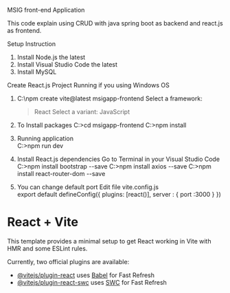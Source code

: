 MSIG front-end Application 

This code explain using CRUD with java spring boot as backend and react.js as frontend.

Setup Instruction
1. Install Node.js the latest
2. Install Visual Studio Code the latest
3. Install MySQL

Create React.js Project
Running if you using Windows OS
1. C:\npm create vite@latest msigapp-frontend
   Select a framework:
   >React
   Select a variant:
   JavaScript

2. To Install packages 
   C:\>cd msigapp-frontend
   C:\>npm install

3. Running application             
   C:\>npm run dev

4. Install React.js dependencies
   Go to Terminal in your Visual Studio Code
   C:\>npm install bootstrap --save
   C:\>npm install axios --save
   C:\>npm install react-router-dom --save

5. You can change default port
   Edit file vite.config.js   
   export default defineConfig({
   plugins: [react()],
   server : {
     port :3000
   }
   })


# React + Vite

This template provides a minimal setup to get React working in Vite with HMR and some ESLint rules.

Currently, two official plugins are available:

- [@vitejs/plugin-react](https://github.com/vitejs/vite-plugin-react/blob/main/packages/plugin-react/README.md) uses [Babel](https://babeljs.io/) for Fast Refresh
- [@vitejs/plugin-react-swc](https://github.com/vitejs/vite-plugin-react-swc) uses [SWC](https://swc.rs/) for Fast Refresh
